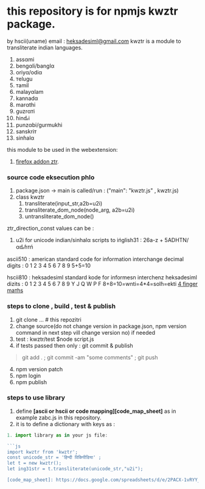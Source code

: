 # this repository is for npmjs kwztr package.
by hscii(uname) email : heksadesiml@gmail.com
kwztr is a module to transliterate indian languages.

1. assαmi
1. bengαli/banglα
2. oriyα/odiα
3. тelugu
4. тamil
5. malayαlam
6. kannadα
7. marαthi
8. guzrαтi
9. ɦinԃi
10. punzαbi/gurmukhi
11. sanskriт
12. sinɦalα

this module to be used in the webextension:
1. [firefox addon ztr](//addons.mozilla.org/en-US/firefox/addon/ztr/).

### source code eksecution phlo

1. package.json -> main is called/run : ("main": "kwztr.js" , kwztr.js)
2. class kwztr
   1. transliterate(input_str,a2b=u2i)
   2. transliterate_dom_node(node_arg, a2b=u2i)
   3. untransliterate_dom_node()

ztr_direction_const values can be :
1. u2i for unicode indian/sinhalα scripts to ińglish31 : 26a-z + 5ADHTN/αԃɦтń

ascii510 : american standard code for information interchange
decimal digits : 0 1 2 3 4 5 6 7 8 9
5+5=10

hscii810 : heksadesiml standard kode for informesn interchenz
heksadesiml dizits : 0 1 2 3 4 5 6 7 8 9 Y J Q W P F
8+8=10=wnti=4*4=solɦ=ekti
[4 finger maтhs](https://github.com/zawa4s)

### steps to clone , build , test & publish

1. git clone ... # this repozitri
2. change source(do not change version in package.json, npm version command in next step vill change version no) if needed
2. test : kwztr/test $node script.js
3. if tests passed then only : git commit & publish

  > git add . ; git commit -am "some comments" ; git push

4. npm version patch
5. npm login
6. npm publish

### steps to use library

1. define **[ascii or hscii or code mapping][code_map_sheet]** as in example zabc.js in this repository.
1. it is to define a dictionary with keys as :

```js
1. import library as in your js file:

```js
import kwztr from 'kwztr';
const unicode_str = 'हिन्दी विकिपीडिया' ;
let t = new kwztr();
let ing31str = t.transliterate(unicode_str,"u2i");

[code_map_sheet]: https://docs.google.com/spreadsheets/d/e/2PACX-1vRYY_On0oQlYqCH8KrAuNy9nxnUKRx9dG6UvjoZjbP1ZVeXX6VcHl-sU2yg9jbAFszCcNZ5STK47_rz/pubhtml
